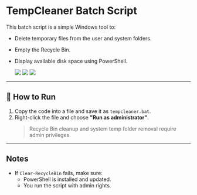 # TempCleaner Batch Script 


This batch script is a simple Windows tool to:
- Delete temporary files from the user and system folders.
- Empty the Recycle Bin.
- Display available disk space using PowerShell.

     <img src="https://img.shields.io/badge/Author-farnaztr-red" />    <img src="https://img.shields.io/badge/Project-TempCleaner-black" />   <img src="https://img.shields.io/github/stars/farnaztr/TempCleaner?style=social" />

---

## 🚀 How to Run

1. Copy the code into a file and save it as `tempcleaner.bat`.
2. Right-click the file and choose **"Run as administrator"**.
   > Recycle Bin cleanup and system temp folder removal require admin privileges.

---

## Notes
- If `Clear-RecycleBin` fails, make sure:
  - PowerShell is installed and updated.
  - You run the script with admin rights.

